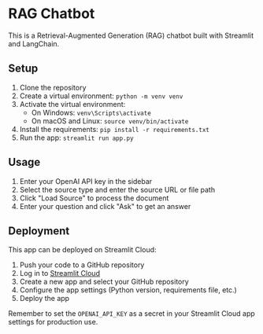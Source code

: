 # RAG Chatbot

This is a Retrieval-Augmented Generation (RAG) chatbot built with Streamlit and LangChain.

## Setup

1. Clone the repository
2. Create a virtual environment: `python -m venv venv`
3. Activate the virtual environment:
   - On Windows: `venv\Scripts\activate`
   - On macOS and Linux: `source venv/bin/activate`
4. Install the requirements: `pip install -r requirements.txt`
5. Run the app: `streamlit run app.py`

## Usage

1. Enter your OpenAI API key in the sidebar
2. Select the source type and enter the source URL or file path
3. Click "Load Source" to process the document
4. Enter your question and click "Ask" to get an answer

## Deployment

This app can be deployed on Streamlit Cloud:

1. Push your code to a GitHub repository
2. Log in to [Streamlit Cloud](https://streamlit.io/cloud)
3. Create a new app and select your GitHub repository
4. Configure the app settings (Python version, requirements file, etc.)
5. Deploy the app

Remember to set the `OPENAI_API_KEY` as a secret in your Streamlit Cloud app settings for production use.
